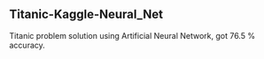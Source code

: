 ## Titanic-Kaggle-Neural_Net
Titanic problem solution using Artificial Neural Network, got 76.5 % accuracy.

